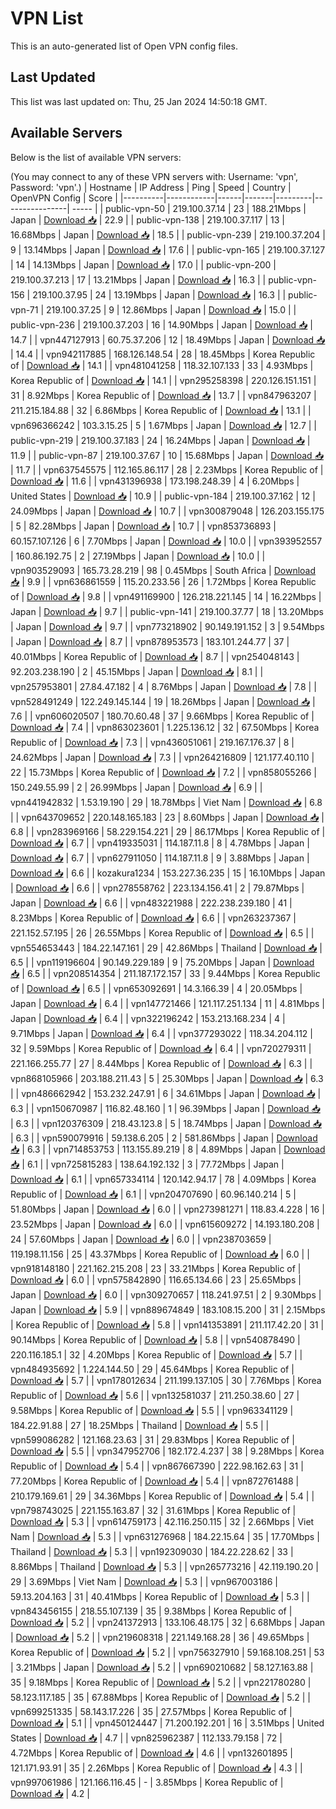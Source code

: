 # VPN List

This is an auto-generated list of Open VPN config files.

## Last Updated

This list was last updated on: Thu, 25 Jan 2024 14:50:18 GMT.

## Available Servers

Below is the list of available VPN servers:

(You may connect to any of these VPN servers with: Username: 'vpn', Password: 'vpn'.)
| Hostname | IP Address | Ping | Speed | Country | OpenVPN Config | Score |
|----------|------------|------|-------|---------|----------------| ----- |
| public-vpn-50 | 219.100.37.14 | 23 | 188.21Mbps | Japan | [Download 📥](./configs/server_0_JP.ovpn) | 22.9 |
| public-vpn-138 | 219.100.37.117 | 13 | 16.68Mbps | Japan | [Download 📥](./configs/server_1_JP.ovpn) | 18.5 |
| public-vpn-239 | 219.100.37.204 | 9 | 13.14Mbps | Japan | [Download 📥](./configs/server_2_JP.ovpn) | 17.6 |
| public-vpn-165 | 219.100.37.127 | 14 | 14.13Mbps | Japan | [Download 📥](./configs/server_3_JP.ovpn) | 17.0 |
| public-vpn-200 | 219.100.37.213 | 17 | 13.21Mbps | Japan | [Download 📥](./configs/server_4_JP.ovpn) | 16.3 |
| public-vpn-156 | 219.100.37.95 | 24 | 13.19Mbps | Japan | [Download 📥](./configs/server_5_JP.ovpn) | 16.3 |
| public-vpn-71 | 219.100.37.25 | 9 | 12.86Mbps | Japan | [Download 📥](./configs/server_6_JP.ovpn) | 15.0 |
| public-vpn-236 | 219.100.37.203 | 16 | 14.90Mbps | Japan | [Download 📥](./configs/server_7_JP.ovpn) | 14.7 |
| vpn447127913 | 60.75.37.206 | 12 | 18.49Mbps | Japan | [Download 📥](./configs/server_8_JP.ovpn) | 14.4 |
| vpn942117885 | 168.126.148.54 | 28 | 18.45Mbps | Korea Republic of | [Download 📥](./configs/server_9_KR.ovpn) | 14.1 |
| vpn481041258 | 118.32.107.133 | 33 | 4.93Mbps | Korea Republic of | [Download 📥](./configs/server_10_KR.ovpn) | 14.1 |
| vpn295258398 | 220.126.151.151 | 31 | 8.92Mbps | Korea Republic of | [Download 📥](./configs/server_11_KR.ovpn) | 13.7 |
| vpn847963207 | 211.215.184.88 | 32 | 6.86Mbps | Korea Republic of | [Download 📥](./configs/server_12_KR.ovpn) | 13.1 |
| vpn696366242 | 103.3.15.25 | 5 | 1.67Mbps | Japan | [Download 📥](./configs/server_13_JP.ovpn) | 12.7 |
| public-vpn-219 | 219.100.37.183 | 24 | 16.24Mbps | Japan | [Download 📥](./configs/server_14_JP.ovpn) | 11.9 |
| public-vpn-87 | 219.100.37.67 | 10 | 15.68Mbps | Japan | [Download 📥](./configs/server_15_JP.ovpn) | 11.7 |
| vpn637545575 | 112.165.86.117 | 28 | 2.23Mbps | Korea Republic of | [Download 📥](./configs/server_16_KR.ovpn) | 11.6 |
| vpn431396938 | 173.198.248.39 | 4 | 6.20Mbps | United States | [Download 📥](./configs/server_17_US.ovpn) | 10.9 |
| public-vpn-184 | 219.100.37.162 | 12 | 24.09Mbps | Japan | [Download 📥](./configs/server_18_JP.ovpn) | 10.7 |
| vpn300879048 | 126.203.155.175 | 5 | 82.28Mbps | Japan | [Download 📥](./configs/server_19_JP.ovpn) | 10.7 |
| vpn853736893 | 60.157.107.126 | 6 | 7.70Mbps | Japan | [Download 📥](./configs/server_20_JP.ovpn) | 10.0 |
| vpn393952557 | 160.86.192.75 | 2 | 27.19Mbps | Japan | [Download 📥](./configs/server_21_JP.ovpn) | 10.0 |
| vpn903529093 | 165.73.28.219 | 98 | 0.45Mbps | South Africa | [Download 📥](./configs/server_22_ZA.ovpn) | 9.9 |
| vpn636861559 | 115.20.233.56 | 26 | 1.72Mbps | Korea Republic of | [Download 📥](./configs/server_23_KR.ovpn) | 9.8 |
| vpn491169900 | 126.218.221.145 | 14 | 16.22Mbps | Japan | [Download 📥](./configs/server_24_JP.ovpn) | 9.7 |
| public-vpn-141 | 219.100.37.77 | 18 | 13.20Mbps | Japan | [Download 📥](./configs/server_25_JP.ovpn) | 9.7 |
| vpn773218902 | 90.149.191.152 | 3 | 9.54Mbps | Japan | [Download 📥](./configs/server_26_JP.ovpn) | 8.7 |
| vpn878953573 | 183.101.244.77 | 37 | 40.01Mbps | Korea Republic of | [Download 📥](./configs/server_27_KR.ovpn) | 8.7 |
| vpn254048143 | 92.203.238.190 | 2 | 45.15Mbps | Japan | [Download 📥](./configs/server_28_JP.ovpn) | 8.1 |
| vpn257953801 | 27.84.47.182 | 4 | 8.76Mbps | Japan | [Download 📥](./configs/server_29_JP.ovpn) | 7.8 |
| vpn528491249 | 122.249.145.144 | 19 | 18.26Mbps | Japan | [Download 📥](./configs/server_30_JP.ovpn) | 7.6 |
| vpn606020507 | 180.70.60.48 | 37 | 9.66Mbps | Korea Republic of | [Download 📥](./configs/server_31_KR.ovpn) | 7.4 |
| vpn863023601 | 1.225.136.12 | 32 | 67.50Mbps | Korea Republic of | [Download 📥](./configs/server_32_KR.ovpn) | 7.3 |
| vpn436051061 | 219.167.176.37 | 8 | 24.62Mbps | Japan | [Download 📥](./configs/server_33_JP.ovpn) | 7.3 |
| vpn264216809 | 121.177.40.110 | 22 | 15.73Mbps | Korea Republic of | [Download 📥](./configs/server_34_KR.ovpn) | 7.2 |
| vpn858055266 | 150.249.55.99 | 2 | 26.99Mbps | Japan | [Download 📥](./configs/server_35_JP.ovpn) | 6.9 |
| vpn441942832 | 1.53.19.190 | 29 | 18.78Mbps | Viet Nam | [Download 📥](./configs/server_36_VN.ovpn) | 6.8 |
| vpn643709652 | 220.148.165.183 | 23 | 8.60Mbps | Japan | [Download 📥](./configs/server_37_JP.ovpn) | 6.8 |
| vpn283969166 | 58.229.154.221 | 29 | 86.17Mbps | Korea Republic of | [Download 📥](./configs/server_38_KR.ovpn) | 6.7 |
| vpn419335031 | 114.187.11.8 | 8 | 4.78Mbps | Japan | [Download 📥](./configs/server_39_JP.ovpn) | 6.7 |
| vpn627911050 | 114.187.11.8 | 9 | 3.88Mbps | Japan | [Download 📥](./configs/server_40_JP.ovpn) | 6.6 |
| kozakura1234 | 153.227.36.235 | 15 | 16.10Mbps | Japan | [Download 📥](./configs/server_41_JP.ovpn) | 6.6 |
| vpn278558762 | 223.134.156.41 | 2 | 79.87Mbps | Japan | [Download 📥](./configs/server_42_JP.ovpn) | 6.6 |
| vpn483221988 | 222.238.239.180 | 41 | 8.23Mbps | Korea Republic of | [Download 📥](./configs/server_43_KR.ovpn) | 6.6 |
| vpn263237367 | 221.152.57.195 | 26 | 26.55Mbps | Korea Republic of | [Download 📥](./configs/server_44_KR.ovpn) | 6.5 |
| vpn554653443 | 184.22.147.161 | 29 | 42.86Mbps | Thailand | [Download 📥](./configs/server_45_TH.ovpn) | 6.5 |
| vpn119196604 | 90.149.229.189 | 9 | 75.20Mbps | Japan | [Download 📥](./configs/server_46_JP.ovpn) | 6.5 |
| vpn208514354 | 211.187.172.157 | 33 | 9.44Mbps | Korea Republic of | [Download 📥](./configs/server_47_KR.ovpn) | 6.5 |
| vpn653092691 | 14.3.166.39 | 4 | 20.05Mbps | Japan | [Download 📥](./configs/server_48_JP.ovpn) | 6.4 |
| vpn147721466 | 121.117.251.134 | 11 | 4.81Mbps | Japan | [Download 📥](./configs/server_49_JP.ovpn) | 6.4 |
| vpn322196242 | 153.213.168.234 | 4 | 9.71Mbps | Japan | [Download 📥](./configs/server_50_JP.ovpn) | 6.4 |
| vpn377293022 | 118.34.204.112 | 32 | 9.59Mbps | Korea Republic of | [Download 📥](./configs/server_51_KR.ovpn) | 6.4 |
| vpn720279311 | 221.166.255.77 | 27 | 8.44Mbps | Korea Republic of | [Download 📥](./configs/server_52_KR.ovpn) | 6.3 |
| vpn868105966 | 203.188.211.43 | 5 | 25.30Mbps | Japan | [Download 📥](./configs/server_53_JP.ovpn) | 6.3 |
| vpn486662942 | 153.232.247.91 | 6 | 34.61Mbps | Japan | [Download 📥](./configs/server_54_JP.ovpn) | 6.3 |
| vpn150670987 | 116.82.48.160 | 1 | 96.39Mbps | Japan | [Download 📥](./configs/server_55_JP.ovpn) | 6.3 |
| vpn120376309 | 218.43.123.8 | 5 | 18.74Mbps | Japan | [Download 📥](./configs/server_56_JP.ovpn) | 6.3 |
| vpn590079916 | 59.138.6.205 | 2 | 581.86Mbps | Japan | [Download 📥](./configs/server_57_JP.ovpn) | 6.3 |
| vpn714853753 | 113.155.89.219 | 8 | 4.89Mbps | Japan | [Download 📥](./configs/server_58_JP.ovpn) | 6.1 |
| vpn725815283 | 138.64.192.132 | 3 | 77.72Mbps | Japan | [Download 📥](./configs/server_59_JP.ovpn) | 6.1 |
| vpn657334114 | 120.142.94.17 | 78 | 4.09Mbps | Korea Republic of | [Download 📥](./configs/server_60_KR.ovpn) | 6.1 |
| vpn204707690 | 60.96.140.214 | 5 | 51.80Mbps | Japan | [Download 📥](./configs/server_61_JP.ovpn) | 6.0 |
| vpn273981271 | 118.83.4.228 | 16 | 23.52Mbps | Japan | [Download 📥](./configs/server_62_JP.ovpn) | 6.0 |
| vpn615609272 | 14.193.180.208 | 24 | 57.60Mbps | Japan | [Download 📥](./configs/server_63_JP.ovpn) | 6.0 |
| vpn238703659 | 119.198.11.156 | 25 | 43.37Mbps | Korea Republic of | [Download 📥](./configs/server_64_KR.ovpn) | 6.0 |
| vpn918148180 | 221.162.215.208 | 23 | 33.21Mbps | Korea Republic of | [Download 📥](./configs/server_65_KR.ovpn) | 6.0 |
| vpn575842890 | 116.65.134.66 | 23 | 25.65Mbps | Japan | [Download 📥](./configs/server_66_JP.ovpn) | 6.0 |
| vpn309270657 | 118.241.97.51 | 2 | 9.30Mbps | Japan | [Download 📥](./configs/server_67_JP.ovpn) | 5.9 |
| vpn889674849 | 183.108.15.200 | 31 | 2.15Mbps | Korea Republic of | [Download 📥](./configs/server_68_KR.ovpn) | 5.8 |
| vpn141353891 | 211.117.42.20 | 31 | 90.14Mbps | Korea Republic of | [Download 📥](./configs/server_69_KR.ovpn) | 5.8 |
| vpn540878490 | 220.116.185.1 | 32 | 4.20Mbps | Korea Republic of | [Download 📥](./configs/server_70_KR.ovpn) | 5.7 |
| vpn484935692 | 1.224.144.50 | 29 | 45.64Mbps | Korea Republic of | [Download 📥](./configs/server_71_KR.ovpn) | 5.7 |
| vpn178012634 | 211.199.137.105 | 30 | 7.76Mbps | Korea Republic of | [Download 📥](./configs/server_72_KR.ovpn) | 5.6 |
| vpn132581037 | 211.250.38.60 | 27 | 9.58Mbps | Korea Republic of | [Download 📥](./configs/server_73_KR.ovpn) | 5.5 |
| vpn963341129 | 184.22.91.88 | 27 | 18.25Mbps | Thailand | [Download 📥](./configs/server_74_TH.ovpn) | 5.5 |
| vpn599086282 | 121.168.23.63 | 31 | 29.83Mbps | Korea Republic of | [Download 📥](./configs/server_75_KR.ovpn) | 5.5 |
| vpn347952706 | 182.172.4.237 | 38 | 9.28Mbps | Korea Republic of | [Download 📥](./configs/server_76_KR.ovpn) | 5.4 |
| vpn867667390 | 222.98.162.63 | 31 | 77.20Mbps | Korea Republic of | [Download 📥](./configs/server_77_KR.ovpn) | 5.4 |
| vpn872761488 | 210.179.169.61 | 29 | 34.36Mbps | Korea Republic of | [Download 📥](./configs/server_78_KR.ovpn) | 5.4 |
| vpn798743025 | 221.155.163.87 | 32 | 31.61Mbps | Korea Republic of | [Download 📥](./configs/server_79_KR.ovpn) | 5.3 |
| vpn614759173 | 42.116.250.115 | 32 | 2.66Mbps | Viet Nam | [Download 📥](./configs/server_80_VN.ovpn) | 5.3 |
| vpn631276968 | 184.22.15.64 | 35 | 17.70Mbps | Thailand | [Download 📥](./configs/server_81_TH.ovpn) | 5.3 |
| vpn192309030 | 184.22.228.62 | 33 | 8.86Mbps | Thailand | [Download 📥](./configs/server_82_TH.ovpn) | 5.3 |
| vpn265773216 | 42.119.190.20 | 29 | 3.69Mbps | Viet Nam | [Download 📥](./configs/server_83_VN.ovpn) | 5.3 |
| vpn967003186 | 59.13.204.163 | 31 | 40.41Mbps | Korea Republic of | [Download 📥](./configs/server_84_KR.ovpn) | 5.3 |
| vpn843456155 | 218.55.107.139 | 35 | 9.38Mbps | Korea Republic of | [Download 📥](./configs/server_85_KR.ovpn) | 5.2 |
| vpn241372913 | 133.106.48.175 | 32 | 6.68Mbps | Japan | [Download 📥](./configs/server_86_JP.ovpn) | 5.2 |
| vpn219608318 | 221.149.168.28 | 36 | 49.65Mbps | Korea Republic of | [Download 📥](./configs/server_87_KR.ovpn) | 5.2 |
| vpn756327910 | 59.168.108.251 | 53 | 3.21Mbps | Japan | [Download 📥](./configs/server_88_JP.ovpn) | 5.2 |
| vpn690210682 | 58.127.163.88 | 35 | 9.18Mbps | Korea Republic of | [Download 📥](./configs/server_89_KR.ovpn) | 5.2 |
| vpn221780280 | 58.123.117.185 | 35 | 67.88Mbps | Korea Republic of | [Download 📥](./configs/server_90_KR.ovpn) | 5.2 |
| vpn699251335 | 58.143.17.226 | 35 | 27.57Mbps | Korea Republic of | [Download 📥](./configs/server_91_KR.ovpn) | 5.1 |
| vpn450124447 | 71.200.192.201 | 16 | 3.51Mbps | United States | [Download 📥](./configs/server_92_US.ovpn) | 4.7 |
| vpn825962387 | 112.133.79.158 | 72 | 4.72Mbps | Korea Republic of | [Download 📥](./configs/server_93_KR.ovpn) | 4.6 |
| vpn132601895 | 121.171.93.91 | 35 | 2.26Mbps | Korea Republic of | [Download 📥](./configs/server_94_KR.ovpn) | 4.3 |
| vpn997061986 | 121.166.116.45 | - | 3.85Mbps | Korea Republic of | [Download 📥](./configs/server_95_KR.ovpn) | 4.2 |
